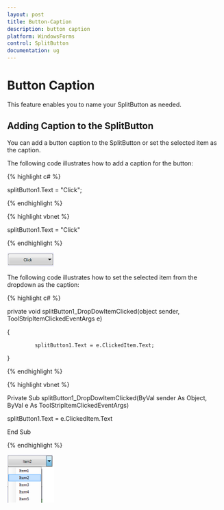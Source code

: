 ```yaml
---
layout: post
title: Button-Caption
description: button caption
platform: WindowsForms
control: SplitButton 
documentation: ug
---
```


# Button Caption

This feature enables you to name your SplitButton as needed.

## Adding Caption to the SplitButton  

You can add a button caption to the SplitButton or set the selected item as the caption.  

The following code illustrates how to add a caption for the button:

{% highlight c# %}

splitButton1.Text = "Click";   

{% endhighlight %}

{% highlight vbnet %}

splitButton1.Text = "Click"

{% endhighlight %}


![](Button-Caption_images/Button-Caption_img1.png)


The following code illustrates how to set the selected item from the dropdown as the caption:

{% highlight c# %}

 private void splitButton1_DropDowItemClicked(object sender, ToolStripItemClickedEventArgs e)

{             

             splitButton1.Text = e.ClickedItem.Text;

}

{% endhighlight %}

{% highlight vbnet %}

Private Sub splitButton1_DropDowItemClicked(ByVal sender As Object, ByVal e As ToolStripItemClickedEventArgs)

splitButton1.Text = e.ClickedItem.Text

End Sub


{% endhighlight %}



![](Button-Caption_images/Button-Caption_img2.png)



